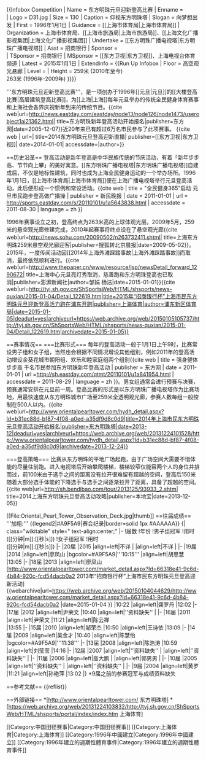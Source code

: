 {{Infobox Competition
| Name = 东方明珠元旦迎新登高比赛
| Enname =  
| Logo = D31.jpg
| Size = 130
| Caption = 仰视东方明珠塔
| Slogan = 向梦想出发
| First = 1996年1月1日
| Guidance = [[上海市体育局|上海市体育局]]
| Organization = 上海市体育局、[[上海市旅游局|上海市旅游局]]、[[上海文化广播影视集团|上海文化广播影视集团]]
| Undertake = [[东方明珠广播电视塔|东方明珠广播电视塔]]
| Asst = 招商银行
| Sponsor =  
| TSponsor = 招商银行
| MSponsor = [[东方卫视|东方卫视]]、上海电视台体育频道
| Latest = 2015年1月1日
| Extendinfo = {{Run Up Infobox
| Floor = 高空观光悬廊
| Level = 
| Height = 259米 (2010年至今)<br/>263米 (1996年-2009年)
}}}}

'''东方明珠元旦迎新登高比赛'''，是一项创办于1996年[[元旦|元旦]]的[[大樓登高比賽|高层建筑登高比赛]]，为[[上海|上海]]每年元旦举办的传统全民健身体育赛事和上海社会各界庆祝新年到来的传统节目。<ref name="东方网">{{cite web|url=http://news.eastday.com/eastday/node13/node126/node1473/userobject1ai21362.html| title=东方明珠新年登高活动开始报名|publisher=东方网|date=2005-12-07}}</ref>近20年来已有超过6万名市民参与了此项赛事。<ref> {{cite web | url=| title=2014东方明珠元旦登高迎新直播| publisher=[[东方卫视|东方卫视]]| date=2014-01-01| accessdate=|author=}} </ref>

==历史沿革==
登高活动是新年登高是中华民族传统的节庆活动，有着「新年步步高、节节向上攀」的美好寓意。[[东方明珠广播电视塔|东方明珠广播电视塔]]自建成后，不仅是地标性建筑，同时也成为上海全民健身运动的一个举办场所。1996年1月1日，[[上海市体育局|上海市体育局]]便在上海广播电视塔举行元旦登高活动，此后便形成一个惯例和常设活动。<ref>{{cite web | title = "全民健身365"启动 元旦市民跑步登高做广播操 | publisher = 新民晚报 | date = 2011-01-01 | url = http://sports.eastday.com/s/20110101/u1a5643838.html | accessdate = 2011-08-30 | language = zh }}</ref>

1996年赛事设立之初，登高终点为263米高的上球体观光层。2009年5月，259米的悬空观光廊修建完成，2010年起赛事将终点设在了悬空观光廊<ref name="搜狐">{{cite web|url=http://news.sohu.com/20090502/n263732411.shtml| title=上海东方明珠259米悬空观光廊迎客|publisher=搜狐转北京晨报|date=2009-05-02}}</ref>。2015年，一度传闻活动因[[2014年上海外滩踩踏事故|上海外滩踩踏事故]]而取消，最终依然顺利进行。<ref>{{cite web|url=http://www.thepaper.cn/www/resource/jsp/newsDetail_forward_1290672| title=上海中心元旦亮灯秀取消，慈善跑和东方明珠登高也已取消|publisher=澎湃新闻社|author=邹娟 杨洁|date=2015-01-01}}</ref><ref>{{cite web|url=http://tyj.sh.gov.cn/ShSportsWeb/HTML/shsports/news-quxian/2015-01-04/Detail_122619.htm|title=2015年“招商银行杯”上海市民东方明珠元旦迎新登高活力跑在浦东开跑|publisher=上海体育|author=浦东新区体育局|date=2015-01-05|deadurl=yes|archiveurl=https://web.archive.org/web/20150105105737/http://tyj.sh.gov.cn/ShSportsWeb/HTML/shsports/news-quxian/2015-01-04/Detail_122619.htm|archivedate=2015-01-05}}</ref>

==赛事情况==
===比赛形式===
每年的登高活动一般于1月1日上午9时，比赛常设男子组和女子组，当然也会根据不同情况增设其他组别，例如2011年的登高活动增设金葵花城市朝阳组、欢乐和睦家庭组两个组别<ref>{{cite web | title = 强身健体步步高 千名市民参加东方明珠新年登高活动 | publisher = 东方网 | date = 2011-01-01 | url =http://sh.eastday.com/qtmt/20110101/u1a841954.html | accessdate = 2011-08-29 | language = zh }}</ref>。男女组通常会进行预赛与决赛，预赛通常安排在元旦前一周。登高比赛的形式是以东方明珠广播电视塔作为比赛场地，用最快速度从东方明珠城市广场至259米全透明观光廊，参赛人数每组一般控制在500人以内。<ref name="东方明珠">{{cite web|url=http://www.orientalpearltower.com/hydh_detail.aspx?Id=b31ec88d-bf87-4f08-a0ed-a35df9d8c0d9|title=2014年上海市民东方明珠元旦登高活动开始报名|publisher=东方明珠塔|date=2013-12|deadurl=yes|archiveurl=https://web.archive.org/web/20131224101528/http://www.orientalpearltower.com/hydh_detail.aspx?Id=b31ec88d-bf87-4f08-a0ed-a35df9d8c0d9|archivedate=2013-12-24}}</ref>

===登高策略===
比赛从东方明珠的平地广场起跑，由于广场空间大需要不惜体能的尽量往前跑。进入电视塔后开始攀爬楼梯，楼梯较窄仅能容两个人的身位并排而过，前100米由于选手之间的距离没有拉开很难留有超越的空间，登高后150米随着大部分选手体能的下降选手与选手之间逐渐拉开了距离，具备了超越的空间。<ref name="本地宝">{{cite web|url=http://sh.bendibao.com/tour/2013125/93933_2.shtm| title=2014上海东方明珠元旦登高活动攻略|publisher=本地宝|date=2013-12-05}}</ref>

[[File:Oriental_Pearl_Tower_Observation_Deck.jpg|thumb]]
==往届成绩==
'''加粗:''' 
{{legend2|#A9F5A9|赛会纪录|border=solid 1px #AAAAAA}}
{| class="wikitable" style=" text-align:center;"
|-
!届数
!年份
!男子组冠军
!用时<br>([[分钟|m]]:[[秒|s]])
!女子组冠军
!用时<br>([[分钟|m]]:[[秒|s]])
|-
|20届
|2015
|align=left|不详
|
|align=left|不详 
|
|-
|19届
|2014
|align=left|廖凤山
|bgcolor=#A9F5A9|'''10:15'''
|align=left|胡思慧 
|13:05
|-
|18届
|2013
|align=left|廖凤山<ref name="东方明珠广播电视塔2013">[http://www.orientalpearltower.com/market_detail.aspx?Id=66318e41-9c6d-4b84-920c-fcd54dacb0a2 2013年“招商银行杯”上海市民东方明珠元旦登高迎新活动] {{webarchive|url=https://web.archive.org/web/20150104044629/http://www.orientalpearltower.com/market_detail.aspx?Id=66318e41-9c6d-4b84-920c-fcd54dacb0a2 |date=2015-01-04 }}</ref>
|10:22
|align=left|龚罗丹<ref name="东方明珠广播电视塔2013"></ref> 
|12:02
|-
|17届
|2012
|align=left|尹荣文
|10:40
|align=left|''资料缺失''
|
|-
|16届
|2011
|align=left|尹荣文
|11:21
|align=left|陈云禅  
|13:55
|-
|15届
|2010
|align=left|邹荣杰
|10:50
|align=left|王诗依
|13:09
|-
|14届
|2009
|align=left|吴金才
|10:40
|align=left|陈慧怡
|bgcolor=#A9F5A9|'''11:38'''
|-
|13届
|2008
|align=left|陈浩涛
|10:59
|align=left|刘莹莹
|14:16
|-
|12届
|2007
|align=left|''资料缺失''
|
|align=left|''资料缺失''
|
|-
|11届
|2006
|align=left|高大鹏
|
|align=left|郭男男
|
|-
|10届
|2005
|align=left|''资料缺失''
|
|align=left|''资料缺失''
|
|-
|9届
|2004 
|align=left|黄罗 
|11:21
|align=left|孙艳萍
|13:02
|}
*9届之前的参赛冠军与成绩资料缺失

==参考文献==
{{reflist}}

==外部链接==
*[http://www.orientalpearltower.com/ 东方明珠塔]
*[https://web.archive.org/web/20131224103832/http://tyj.sh.gov.cn/ShSportsWeb/HTML/shsports/portal/index/index.htm 上海体育]

[[Category:中国田径赛事|Category:中国田径赛事]]
[[Category:上海体育|Category:上海体育]]
[[Category:1996年中國建立|Category:1996年中國建立]]
[[Category:1996年建立的週期性體育事件|Category:1996年建立的週期性體育事件]]